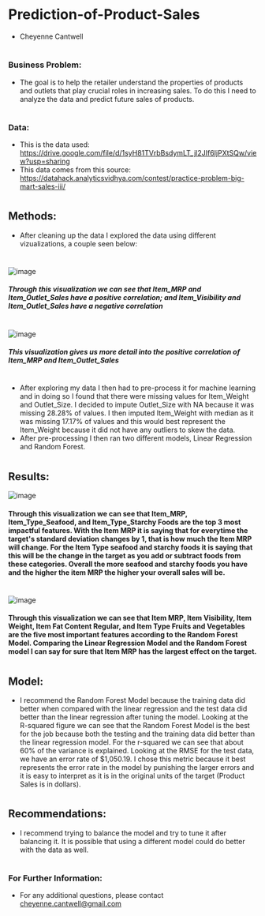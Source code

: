 # Prediction-of-Product-Sales
- Cheyenne Cantwell
# 
### Business Problem:
- The goal is to help the retailer understand the properties of products and outlets that play crucial roles in increasing sales. To do this I need to analyze the data and predict future sales of products.
#
### Data:
- This is the data used: https://drive.google.com/file/d/1syH81TVrbBsdymLT_jl2JIf6IjPXtSQw/view?usp=sharing
- This data comes from this source: https://datahack.analyticsvidhya.com/contest/practice-problem-big-mart-sales-iii/
# 
## Methods:
- After cleaning up the data I explored the data using different vizualizations, a couple seen below:
#
![image](https://github.com/SpreeC/Prediction-of-Product-Sales/assets/137640455/dd29c4fb-9ddf-4ec0-ae6e-198d702ef70c)
##### Through this visualization we can see that Item_MRP and Item_Outlet_Sales have a positive correlation; and Item_Visibility and Item_Outlet_Sales have a negative correlation
# 
![image](https://github.com/SpreeC/Prediction-of-Product-Sales/assets/137640455/e3c659e5-d227-4ee2-9327-31794d83c266)
##### This visualization gives us more detail into the positive correlation of Item_MRP and Item_Outlet_Sales
#
- After exploring my data I then had to pre-process it for machine learning and in doing so I found that there were missing values for Item_Weight and Outlet_Size. I decided to impute Outlet_Size with NA because it was missing 28.28% of values. I then imputed Item_Weight with median as it was missing 17.17% of values and this would best represent the Item_Weight because it did not have any outliers to skew the data.
- After pre-processing I then ran two different models, Linear Regression and Random Forest.
#
## Results:
![image](https://github.com/SpreeC/Prediction-of-Product-Sales/assets/137640455/75450efc-fc93-4c91-afc4-11e0a7d2e0cd)
#### Through this visualization we can see that Item_MRP, Item_Type_Seafood, and Item_Type_Starchy Foods are the top 3 most impactful features. With the Item MRP it is saying that for everytime the target's standard deviation changes by 1, that is how much the Item MRP will change. For the Item Type seafood and starchy foods it is saying that this will be the change in the target as you add or subtract foods from these categories. Overall the more seafood and starchy foods you have and the higher the item MRP the higher your overall sales will be.
#
![image](https://github.com/SpreeC/Prediction-of-Product-Sales/assets/137640455/a9a56d45-5e64-4c66-b821-51da3ed54163)
#### Through this visualization we can see that Item MRP, Item Visibility, Item Weight, Item Fat Content Regular, and Item Type Fruits and Vegetables are the five most important features according to the Random Forest Model. Comparing the Linear Regression Model and the Random Forest model I can say for sure that Item MRP has the largest effect on the target.
#
## Model:
- I recommend the Random Forest Model because the training data did better when compared with the linear regression and the test data did better than the linear regression after tuning the model. Looking at the R-squared figure we can see that the Random Forest Model is the best for the job because both the testing and the training data did better than the linear regression model. For the r-squared we can see that about 60% of the variance is explained. Looking at the RMSE for the test data, we have an error rate of $1,050.19. I chose this metric because it best represents the error rate in the model by punishing the larger errors and it is easy to interpret as it is in the original units of the target (Product Sales is in dollars).
#
## Recommendations:
- I recommend trying to balance the model and try to tune it after balancing it. It is possible that using a different model could do better with the data as well.
#
### For Further Information:
- For any additional questions, please contact cheyenne.cantwell@gmail.com
